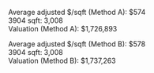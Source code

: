 
Average adjusted $/sqft (Method A): $574  
3904 sqft: 3,008  
Valuation (Method A): $1,726,893

Average adjusted $/sqft (Method B): $578  
3904 sqft: 3,008  
Valuation (Method B): $1,737,263

